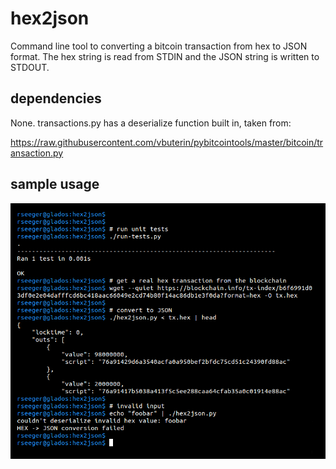
# hex2json

Command line tool to converting a bitcoin transaction from hex to JSON format. The hex string is read from STDIN and the JSON string is written to STDOUT.

## dependencies

None. transactions.py has a deserialize function built in, taken from:

https://raw.githubusercontent.com/vbuterin/pybitcointools/master/bitcoin/transaction.py


## sample usage

![usage](images/usage.png "Usage")
